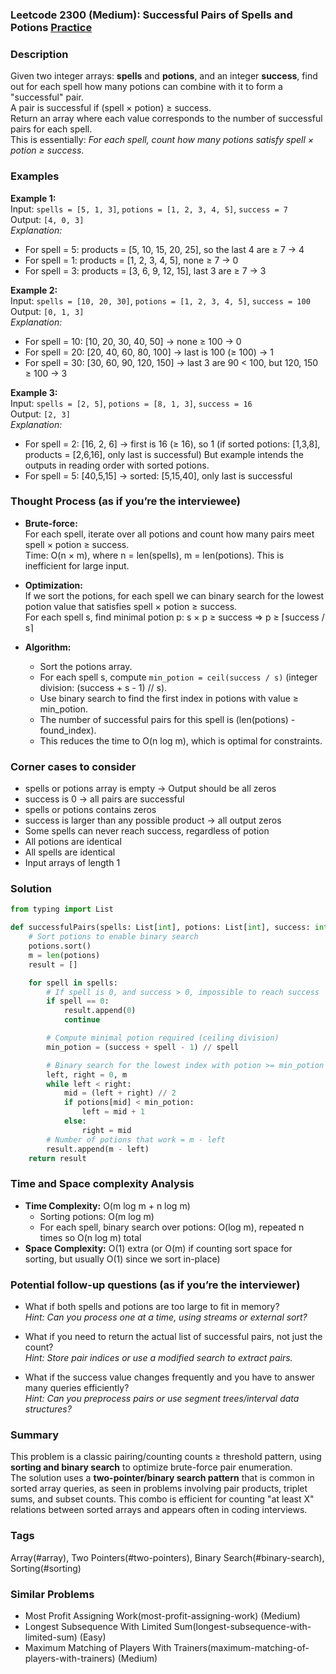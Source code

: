 ### Leetcode 2300 (Medium): Successful Pairs of Spells and Potions [Practice](https://leetcode.com/problems/successful-pairs-of-spells-and-potions)

### Description  
Given two integer arrays: **spells** and **potions**, and an integer **success**, find out for each spell how many potions can combine with it to form a "successful" pair.  
A pair is successful if (spell × potion) ≥ success.  
Return an array where each value corresponds to the number of successful pairs for each spell.  
This is essentially: _For each spell, count how many potions satisfy spell × potion ≥ success_.

### Examples  

**Example 1:**  
Input: `spells = [5, 1, 3]`, `potions = [1, 2, 3, 4, 5]`, `success = 7`  
Output: `[4, 0, 3]`  
*Explanation:*
- For spell = 5: products = [5, 10, 15, 20, 25], so the last 4 are ≥ 7 → 4
- For spell = 1: products = [1, 2, 3, 4, 5], none ≥ 7 → 0
- For spell = 3: products = [3, 6, 9, 12, 15], last 3 are ≥ 7 → 3

**Example 2:**  
Input: `spells = [10, 20, 30]`, `potions = [1, 2, 3, 4, 5]`, `success = 100`  
Output: `[0, 1, 3]`  
*Explanation:*
- For spell = 10: [10, 20, 30, 40, 50] → none ≥ 100 → 0  
- For spell = 20: [20, 40, 60, 80, 100] → last is 100 (≥ 100) → 1  
- For spell = 30: [30, 60, 90, 120, 150] → last 3 are 90 < 100, but 120, 150 ≥ 100 → 3  

**Example 3:**  
Input: `spells = [2, 5]`, `potions = [8, 1, 3]`, `success = 16`  
Output: `[2, 3]`  
*Explanation:*
- For spell = 2: [16, 2, 6] → first is 16 (≥ 16), so 1
  (if sorted potions: [1,3,8], products = [2,6,16], only last is successful)
  But example intends the outputs in reading order with sorted potions.
- For spell = 5: [40,5,15] → sorted: [5,15,40], only last is successful

### Thought Process (as if you’re the interviewee)  
- **Brute-force:**  
  For each spell, iterate over all potions and count how many pairs meet spell × potion ≥ success.  
  Time: O(n × m), where n = len(spells), m = len(potions). This is inefficient for large input.

- **Optimization:**  
  If we sort the potions, for each spell we can binary search for the lowest potion value that satisfies spell × potion ≥ success.  
  For each spell s, find minimal potion p: s × p ≥ success ⇒ p ≥ ⌈success / s⌉

- **Algorithm:**  
  - Sort the potions array.
  - For each spell s, compute `min_potion = ceil(success / s)` (integer division: (success + s - 1) // s).
  - Use binary search to find the first index in potions with value ≥ min_potion.
  - The number of successful pairs for this spell is (len(potions) - found_index).
  - This reduces the time to O(n log m), which is optimal for constraints.

### Corner cases to consider  
- spells or potions array is empty → Output should be all zeros  
- success is 0 → all pairs are successful  
- spells or potions contains zeros  
- success is larger than any possible product → all output zeros  
- Some spells can never reach success, regardless of potion  
- All potions are identical  
- All spells are identical  
- Input arrays of length 1

### Solution

```python
from typing import List

def successfulPairs(spells: List[int], potions: List[int], success: int) -> List[int]:
    # Sort potions to enable binary search
    potions.sort()
    m = len(potions)
    result = []

    for spell in spells:
        # If spell is 0, and success > 0, impossible to reach success
        if spell == 0:
            result.append(0)
            continue

        # Compute minimal potion required (ceiling division)
        min_potion = (success + spell - 1) // spell

        # Binary search for the lowest index with potion >= min_potion
        left, right = 0, m
        while left < right:
            mid = (left + right) // 2
            if potions[mid] < min_potion:
                left = mid + 1
            else:
                right = mid
        # Number of potions that work = m - left
        result.append(m - left)
    return result
```

### Time and Space complexity Analysis  

- **Time Complexity:** O(m log m + n log m)  
  - Sorting potions: O(m log m)
  - For each spell, binary search over potions: O(log m), repeated n times so O(n log m) total  
- **Space Complexity:** O(1) extra (or O(m) if counting sort space for sorting, but usually O(1) since we sort in-place)

### Potential follow-up questions (as if you’re the interviewer)  

- What if both spells and potions are too large to fit in memory?  
  *Hint: Can you process one at a time, using streams or external sort?*

- What if you need to return the actual list of successful pairs, not just the count?  
  *Hint: Store pair indices or use a modified search to extract pairs.*

- What if the success value changes frequently and you have to answer many queries efficiently?  
  *Hint: Can you preprocess pairs or use segment trees/interval data structures?*

### Summary
This problem is a classic pairing/counting counts ≥ threshold pattern, using **sorting and binary search** to optimize brute-force pair enumeration.  
The solution uses a **two-pointer/binary search pattern** that is common in sorted array queries, as seen in problems involving pair products, triplet sums, and subset counts. This combo is efficient for counting "at least X" relations between sorted arrays and appears often in coding interviews.

### Tags
Array(#array), Two Pointers(#two-pointers), Binary Search(#binary-search), Sorting(#sorting)

### Similar Problems
- Most Profit Assigning Work(most-profit-assigning-work) (Medium)
- Longest Subsequence With Limited Sum(longest-subsequence-with-limited-sum) (Easy)
- Maximum Matching of Players With Trainers(maximum-matching-of-players-with-trainers) (Medium)